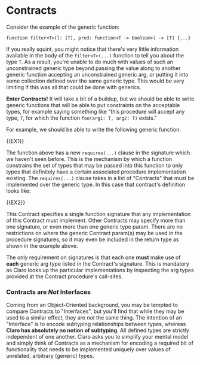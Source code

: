 # Contracts

Consider the example of the generic function:

```
function filter<T>(l: [T], pred: function<T -> boolean>) -> [T] {...}
```

If you really squint, you might notice that there's very little information available in the body of the
`filter<T>(...)` function to tell you about the type `T`. As a result, you're unable to do much with values of such an
unconstrained generic type beyond passing the value along to another generic function accepting an unconstrained generic
arg, *or* putting it into some collection defined over the same generic type. This would be very limiting if this was
all that could be done with generics.

__Enter Contracts!__ It will take a bit of a buildup, but we should be able to write generic functions that will be able
to put constraints on the acceptable types, for example saying something like "this procedure will accept any type, `T`,
for which the function `foo(arg1: T, arg2: T)` exists."

For example, we should be able to write the following generic function:

{{EX1}}

The function above has a new `requires(...)` clause in the signature which we haven't seen before. This is the mechanism
by which a function constrains the set of types that may be passed into this function to only types that definitely have
a certain associated procedure implementation existing. The `requires(...)` clause takes in a list of "Contracts" that
must be implemented over the generic type. In this case that contract's definition looks like:

{{EX2}}

This Contract specifies a single function signature that any implementation of this Contract must implement. Other
Contracts may specify more than one signature, or even more than one generic type param. There are no restrictions on
where the generic Contract param(s) may be used in the procedure signatures, so it may even be included in the return
type as shown in the example above.

The only requirement on signatures is that each one __must__ make use of __each__ generic arg type listed in the
Contract's signature. This is mandatory as Claro looks up the particular implementations by inspecting the arg types
provided at the Contract procedure's call-sites.

### Contracts are *Not* Interfaces

Coming from an Object-Oriented background, you may be tempted to compare Contracts to "Interfaces", but you'll find that
while they may be used to a similar effect, they are *not* the same thing. The intention of an "Interface" is to encode
subtyping relationships between types, whereas __Claro has absolutely no notion of subtyping__. All defined types are
strictly independent of one another. Claro asks you to simplify your mental model and simply think of Contracts as a
mechanism for encoding a required bit of functionality that needs to be implemented uniquely over values of unrelated,
arbitrary (generic) types.